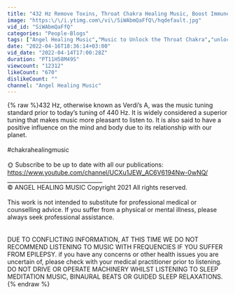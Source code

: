 ```yaml
---
title: "432 Hz Remove Toxins, Throat Chakra Healing Music, Boost Immune System, Cleanse Infections"
image: "https:\/\/i.ytimg.com\/vi\/SiWAbmQaFfQ\/hqdefault.jpg"
vid_id: "SiWAbmQaFfQ"
categories: "People-Blogs"
tags: ["Angel Healing Music","Music to Unlock the Throat Chakra","unlock Throat chakra"]
date: "2022-04-16T18:36:14+03:00"
vid_date: "2022-04-14T17:00:28Z"
duration: "PT11H58M49S"
viewcount: "12312"
likeCount: "670"
dislikeCount: ""
channel: "Angel Healing Music"
---
```

{% raw %}432 Hz, otherwise known as Verdi’s A, was the music tuning standard prior to today’s tuning of 440 Hz. It is widely considered a superior tuning that makes music more pleasant to listen to. It is also said to have a positive influence on the mind and body due to its relationship with our planet.<br /><br />#chakrahealingmusic<br /><br />🌞 Subscribe to be up to date with all our publications:<br /><a rel="nofollow" target="blank" href="https://www.youtube.com/channel/UCXu1JEW_AC6V6194Nw-0wNQ/">https://www.youtube.com/channel/UCXu1JEW_AC6V6194Nw-0wNQ/</a><br />__________________________________<br />© ANGEL HEALING MUSIC Copyright 2021 All rights reserved.<br /><br />This work is not intended to substitute for professional medical or counselling advice. If you suffer from a physical or mental illness, please always seek professional assistance. <br /><br /><br />DUE TO CONFLICTING INFORMATION, AT THIS TIME WE DO NOT RECOMMEND LISTENING TO MUSIC WITH FREQUENCIES IF YOU SUFFER FROM EPILEPSY.  if you have any concerns or other health issues you are uncertain of, please check with your medical practitioner prior to listening. <br />DO NOT DRIVE OR OPERATE MACHINERY WHILST LISTENING TO SLEEP MEDITATION MUSIC, BINAURAL BEATS OR GUIDED SLEEP RELAXATIONS.{% endraw %}
